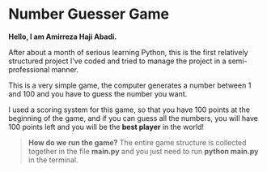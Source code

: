 # Number Guesser Game
**Hello, I am Amirreza Haji Abadi.**

After about a month of serious learning Python, this is the first relatively structured project I've coded and tried to manage the project in a semi-professional manner.

This is a very simple game, the computer generates a number between 1 and 100 and you have to guess the number you want.

I used a scoring system for this game, so that you have 100 points at the beginning of the game, and if you can guess all the numbers, you will have 100 points left and you will be the **best player** in the world!


> **How do we run the game?**
The entire game structure is collected together in the file **main.py** and you just need to run **python main.py** in the terminal.


